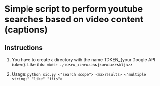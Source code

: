 # Simple script to perform youtube searches based on video content (captions)

## Instructions

1. You have to create a directory with the name TOKEN_{your Google API token}. Like this: `mkdir ./TOKEN_IJHEO2J3KjkOEWIJKEKklj323`

2. Usage: `python sic.py <"search scope"> <maxresults> <"multiple strings" "like" "this">`

